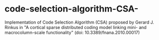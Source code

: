 # code-selection-algorithm-CSA-
Implementation of Code Selection Algorithm (CSA) proposed by Gerard J. Rinkus in "A cortical sparse distributed coding model linking mini- and macrocolumn-scale functionality" (doi: 10.3389/fnana.2010.00017)
